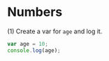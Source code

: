 # Numbers

(1) Create a var for `age` and log it.

```javascript
var age = 10;
console.log(age);
```
